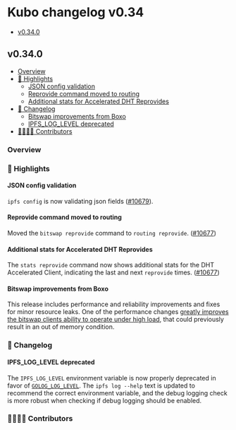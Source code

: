 # Kubo changelog v0.34

- [v0.34.0](#v0340)

## v0.34.0

- [Overview](#overview)
- [🔦 Highlights](#-highlights)
  - [JSON config validation](#json-config-validation)
  - [Reprovide command moved to routing](#reprovide-command-moved-to-routing)
  - [Additional stats for Accelerated DHT Reprovides](#additional-stats-for-accelerated-dht-reprovides)
- [📝 Changelog](#-changelog)
  - [Bitswap improvements from Boxo](#bitswap-improvements-from-boxo)
  - [IPFS_LOG_LEVEL deprecated](#ipfs_log_level-deprecated)
- [👨‍👩‍👧‍👦 Contributors](#-contributors)

### Overview

### 🔦 Highlights

#### JSON config validation

`ipfs config` is now validating json fields ([#10679](https://github.com/ipfs/kubo/pull/10679)).

#### Reprovide command moved to routing

Moved the `bitswap reprovide` command to `routing reprovide`. ([#10677](https://github.com/ipfs/kubo/pull/10677))

#### Additional stats for Accelerated DHT Reprovides

The `stats reprovide` command now shows additional stats for the DHT Accelerated Client, indicating the last and next `reprovide` times. ([#10677](https://github.com/ipfs/kubo/pull/10677))

#### Bitswap improvements from Boxo

This release includes performance and reliability improvements and fixes for minor resource leaks. One of the performance changes [greatly improves the bitswap clients ability to operate under high load](https://github.com/ipfs/boxo/pull/817#pullrequestreview-2587207745), that could previously result in an out of memory condition.

### 📝 Changelog

#### IPFS_LOG_LEVEL deprecated

The `IPFS_LOG_LEVEL` environment variable is now properly deprecated in favor of [`GOLOG_LOG_LEVEL`](https://github.com/ipfs/kubo/blob/master/docs/environment-variables.md#golog_log_level). The `ipfs log --help` text is updated to recommend the correct environment variable, and the debug logging check is more robust when checking if debug logging should be enabled.

### 👨‍👩‍👧‍👦 Contributors
